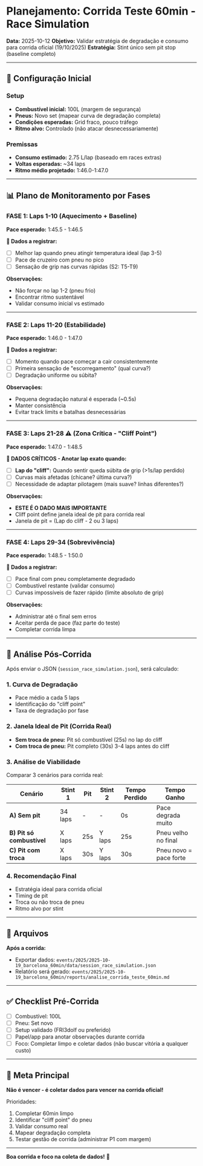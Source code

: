 # Planejamento: Corrida Teste 60min - Race Simulation

**Data:** 2025-10-12
**Objetivo:** Validar estratégia de degradação e consumo para corrida oficial (19/10/2025)
**Estratégia:** Stint único sem pit stop (baseline completo)

---

## 🎯 Configuração Inicial

### Setup
- **Combustível inicial:** 100L (margem de segurança)
- **Pneus:** Novo set (mapear curva de degradação completa)
- **Condições esperadas:** Grid fraco, pouco tráfego
- **Ritmo alvo:** Controlado (não atacar desnecessariamente)

### Premissas
- **Consumo estimado:** 2.75 L/lap (baseado em races extras)
- **Voltas esperadas:** ~34 laps
- **Ritmo médio projetado:** 1:46.0-1:47.0

---

## 📊 Plano de Monitoramento por Fases

### **FASE 1: Laps 1-10** (Aquecimento + Baseline)
**Pace esperado:** 1:45.5 - 1:46.5

**📝 Dados a registrar:**
- [ ] Melhor lap quando pneu atingir temperatura ideal (lap 3-5)
- [ ] Pace de cruzeiro com pneu no pico
- [ ] Sensação de grip nas curvas rápidas (S2: T5-T9)

**Observações:**
- Não forçar no lap 1-2 (pneu frio)
- Encontrar ritmo sustentável
- Validar consumo inicial vs estimado

---

### **FASE 2: Laps 11-20** (Estabilidade)
**Pace esperado:** 1:46.0 - 1:47.0

**📝 Dados a registrar:**
- [ ] Momento quando pace começar a cair consistentemente
- [ ] Primeira sensação de "escorregamento" (qual curva?)
- [ ] Degradação uniforme ou súbita?

**Observações:**
- Pequena degradação natural é esperada (~0.5s)
- Manter consistência
- Evitar track limits e batalhas desnecessárias

---

### **FASE 3: Laps 21-28** ⚠️ (Zona Crítica - "Cliff Point")
**Pace esperado:** 1:47.0 - 1:48.5

**📝 DADOS CRÍTICOS - Anotar lap exato quando:**
- [ ] **Lap do "cliff":** Quando sentir queda súbita de grip (>1s/lap perdido)
- [ ] Curvas mais afetadas (chicane? última curva?)
- [ ] Necessidade de adaptar pilotagem (mais suave? linhas diferentes?)

**Observações:**
- **ESTE É O DADO MAIS IMPORTANTE**
- Cliff point define janela ideal de pit para corrida real
- Janela de pit = (Lap do cliff - 2 ou 3 laps)

---

### **FASE 4: Laps 29-34** (Sobrevivência)
**Pace esperado:** 1:48.5 - 1:50.0

**📝 Dados a registrar:**
- [ ] Pace final com pneu completamente degradado
- [ ] Combustível restante (validar consumo)
- [ ] Curvas impossíveis de fazer rápido (limite absoluto de grip)

**Observações:**
- Administrar até o final sem erros
- Aceitar perda de pace (faz parte do teste)
- Completar corrida limpa

---

## 🔬 Análise Pós-Corrida

Após enviar o JSON (`session_race_simulation.json`), será calculado:

### 1. **Curva de Degradação**
- Pace médio a cada 5 laps
- Identificação do "cliff point"
- Taxa de degradação por fase

### 2. **Janela Ideal de Pit (Corrida Real)**
- **Sem troca de pneu:** Pit só combustível (25s) no lap do cliff
- **Com troca de pneu:** Pit completo (30s) 3-4 laps antes do cliff

### 3. **Análise de Viabilidade**
Comparar 3 cenários para corrida real:

| Cenário | Stint 1 | Pit | Stint 2 | Tempo Perdido | Tempo Ganho |
|---------|---------|-----|---------|---------------|-------------|
| **A) Sem pit** | 34 laps | - | - | 0s | Pace degrada muito |
| **B) Pit só combustível** | X laps | 25s | Y laps | 25s | Pneu velho no final |
| **C) Pit com troca** | X laps | 30s | Y laps | 30s | Pneu novo = pace forte |

### 4. **Recomendação Final**
- Estratégia ideal para corrida oficial
- Timing de pit
- Troca ou não troca de pneu
- Ritmo alvo por stint

---

## 📂 Arquivos

**Após a corrida:**
- Exportar dados: `events/2025/2025-10-19_barcelona_60min/data/session_race_simulation.json`
- Relatório será gerado: `events/2025/2025-10-19_barcelona_60min/reports/analise_corrida_teste_60min.md`

---

## ✅ Checklist Pré-Corrida

- [ ] Combustível: 100L
- [ ] Pneu: Set novo
- [ ] Setup validado (FRI3dolf ou preferido)
- [ ] Papel/app para anotar observações durante corrida
- [ ] Foco: Completar limpo e coletar dados (não buscar vitória a qualquer custo)

---

## 🎯 Meta Principal

**Não é vencer - é coletar dados para vencer na corrida oficial!**

Prioridades:
1. Completar 60min limpo
2. Identificar "cliff point" do pneu
3. Validar consumo real
4. Mapear degradação completa
5. Testar gestão de corrida (administrar P1 com margem)

---

**Boa corrida e foco na coleta de dados!** 🏁
